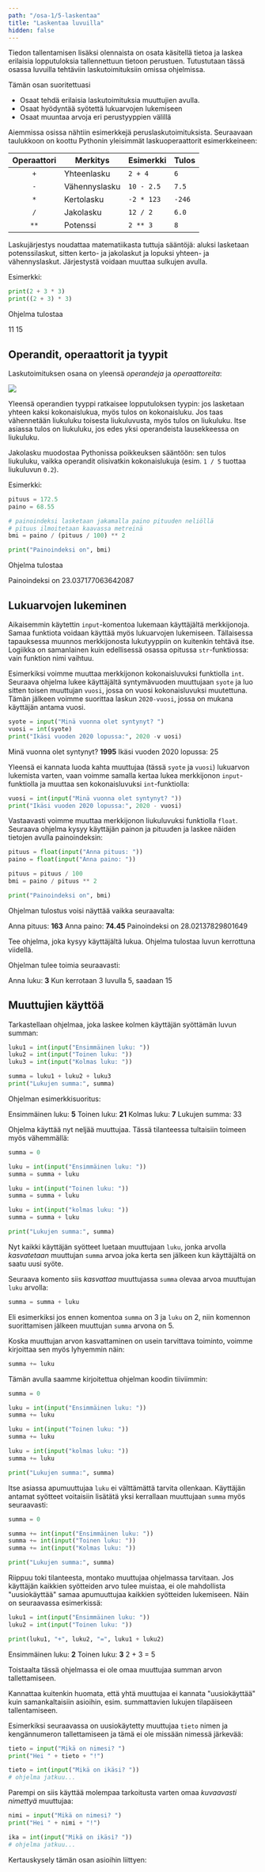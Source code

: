 ```yaml
---
path: "/osa-1/5-laskentaa"
title: "Laskentaa luvuilla"
hidden: false
---
```


<text-box variant='learningObjectives' nimi='Oppimistavoitteet'>

Tiedon tallentamisen lisäksi olennaista on osata käsitellä tietoa ja laskea erilaisia lopputuloksia tallennettuun tietoon perustuen. Tutustutaan tässä osassa luvuilla tehtäviin laskutoimituksiin omissa ohjelmissa.

Tämän osan suoritettuasi

- Osaat tehdä erilaisia laskutoimituksia muuttujien avulla.
- Osaat hyödyntää syötettä lukuarvojen lukemiseen
- Osaat muuntaa arvoja eri perustyyppien välillä

</text-box>

Aiemmissa osissa nähtiin esimerkkejä peruslaskutoimituksista. Seuraavaan taulukkoon on koottu Pythonin yleisimmät laskuoperaattorit esimerkkeineen:

| Operaattori   | Merkitys      | Esimerkki    | Tulos |
|:-------------:|---------------|--------------|-------|
| `+`           | Yhteenlasku   | `2 + 4`      |`6`    |
| `-`           | Vähennyslasku | `10 - 2.5`   |`7.5`  |
| `*`           | Kertolasku    | `-2 * 123`   |`-246` |
| `/`           | Jakolasku     | `12 / 2`     |`6.0`  |
| `**`          | Potenssi      | `2 ** 3`     |`8`    |

Laskujärjestys noudattaa matematiikasta tuttuja sääntöjä: aluksi lasketaan potenssilaskut, sitten kerto- ja jakolaskut ja lopuksi yhteen- ja vähennyslaskut. Järjestystä voidaan muuttaa sulkujen avulla.

Esimerkki:

```python
print(2 + 3 * 3)
print((2 + 3) * 3)
```

Ohjelma tulostaa

<sample-output>

11
15

</sample-output>

## Operandit, operaattorit ja tyypit

Laskutoimituksen osana on yleensä *operandeja* ja *operaattoreita*:

<img src="1_5.png">

Yleensä operandien tyyppi ratkaisee lopputuloksen tyypin: jos lasketaan yhteen kaksi kokonaislukua, myös tulos on kokonaisluku. Jos taas vähennetään liukuluku toisesta liukuluvusta, myös tulos on liukuluku. Itse asiassa tulos on liukuluku, jos edes yksi operandeista lausekkeessa on liukuluku.

Jakolasku muodostaa Pythonissa poikkeuksen sääntöön: sen tulos liukuluku, vaikka operandit olisivatkin kokonaislukuja (esim. `1 / 5` tuottaa liukuluvun `0.2`).

Esimerkki:

```python
pituus = 172.5
paino = 68.55

# painoindeksi lasketaan jakamalla paino pituuden neliöllä
# pituus ilmoitetaan kaavassa metreinä
bmi = paino / (pituus / 100) ** 2

print("Painoindeksi on", bmi)
```

Ohjelma tulostaa

<sample-output>

Painoindeksi on 23.037177063642087

</sample-output>

## Lukuarvojen lukeminen

Aikaisemmin käytettin `input`-komentoa lukemaan käyttäjältä merkkijonoja. Samaa funktiota voidaan käyttää myös lukuarvojen lukemiseen. Tällaisessa tapauksessa muunnos merkkijonosta lukutyyppiin on kuitenkin tehtävä itse. Logiikka on samanlainen kuin edellisessä osassa opitussa `str`-funktiossa: vain funktion nimi vaihtuu.

Esimerkiksi voimme muuttaa merkkijonon kokonaisluvuksi funktiolla `int`. Seuraava ohjelma lukee käyttäjältä syntymävuoden muuttujaan `syote` ja luo sitten toisen muuttujan `vuosi`, jossa on vuosi kokonaisluvuksi muutettuna. Tämän jälkeen voimme suorittaa laskun `2020-vuosi`, jossa on mukana käyttäjän antama vuosi.

```python
syote = input("Minä vuonna olet syntynyt? ")
vuosi = int(syote)
print("Ikäsi vuoden 2020 lopussa:", 2020 -v uosi)
```
<sample-output>

Minä vuonna olet syntynyt? **1995**
Ikäsi vuoden 2020 lopussa: 25

</sample-output>

Yleensä ei kannata luoda kahta muuttujaa (tässä `syote` ja `vuosi`) lukuarvon lukemista varten, vaan voimme samalla kertaa lukea merkkijonon `input`-funktiolla ja muuttaa sen kokonaisluvuksi `int`-funktiolla:

```python
vuosi = int(input("Minä vuonna olet syntynyt? "))
print("Ikäsi vuoden 2020 lopussa:", 2020 - vuosi)
```

Vastaavasti voimme muuttaa merkkijonon liukuluvuksi funktiolla `float`. Seuraava ohjelma kysyy käyttäjän painon ja pituuden ja laskee näiden tietojen avulla painoindeksin:

```python
pituus = float(input("Anna pituus: "))
paino = float(input("Anna paino: "))

pituus = pituus / 100
bmi = paino / pituus ** 2

print("Painoindeksi on", bmi)
```

Ohjelman tulostus voisi näyttää vaikka seuraavalta:

<sample-output>

Anna pituus: **163**
Anna paino: **74.45**
Painoindeksi on 28.02137829801649

</sample-output>

<in-browser-programming-exercise name="Luku kertaa viisi" tmcname="osa01-13_kerrottuna_viidella">

Tee ohjelma, joka kysyy käyttäjältä lukua. Ohjelma tulostaa luvun kerrottuna viidellä.

Ohjelman tulee toimia seuraavasti:

<sample-output>

Anna luku: **3**
Kun kerrotaan 3 luvulla 5, saadaan 15

</sample-output>

</in-browser-programming-exercise>

## Muuttujien käyttöä

Tarkastellaan ohjelmaa, joka laskee kolmen käyttäjän syöttämän luvun summan:

```python
luku1 = int(input("Ensimmäinen luku: "))
luku2 = int(input("Toinen luku: "))
luku3 = int(input("Kolmas luku: "))

summa = luku1 + luku2 + luku3
print("Lukujen summa:", summa)
```

Ohjelman esimerkkisuoritus:

<sample-output>

Ensimmäinen luku: **5**
Toinen luku: **21**
Kolmas luku: **7**
Lukujen summa: 33

</sample-output>

Ohjelma käyttää nyt neljää muuttujaa. Tässä tilanteessa tultaisiin toimeen myös vähemmällä:

```python
summa = 0

luku = int(input("Ensimmäinen luku: "))
summa = summa + luku

luku = int(input("Toinen luku: "))
summa = summa + luku

luku = int(input("kolmas luku: "))
summa = summa + luku

print("Lukujen summa:", summa)
```

Nyt kaikki käyttäjän syötteet luetaan muuttujaan `luku`, jonka arvolla _kasvatetaan_ muuttujan `summa` arvoa joka kerta sen jälkeen kun käyttäjältä on saatu uusi syöte.

Seuraava komento siis _kasvattaa_ muuttujassa `summa` olevaa arvoa muuttujan `luku` arvolla:

```python
summa = summa + luku
```

Eli esimerkiksi jos ennen komentoa `summa` on 3 ja `luku` on 2, niin komennon suorittamisen jälkeen muuttujan `summa` arvona on 5.

Koska muuttujan arvon kasvattaminen on usein tarvittava toiminto, voimme kirjoittaa sen myös lyhyemmin näin:

```python
summa += luku
```

Tämän avulla saamme kirjoitettua ohjelman koodin tiiviimmin:

```python
summa = 0

luku = int(input("Ensimmäinen luku: "))
summa += luku

luku = int(input("Toinen luku: "))
summa += luku

luku = int(input("kolmas luku: "))
summa += luku

print("Lukujen summa:", summa)
```

Itse asiassa apumuuttujaa `luku` ei välttämättä tarvita ollenkaan. Käyttäjän antamat syötteet voitaisiin lisätätä yksi kerrallaan muuttujaan `summa` myös seuraavasti:

```python
summa = 0

summa += int(input("Ensimmäinen luku: "))
summa += int(input("Toinen luku: "))
summa += int(input("Kolmas luku: "))

print("Lukujen summa:", summa)
```

Riippuu toki tilanteesta, montako muuttujaa ohjelmassa tarvitaan. Jos käyttäjän kaikkien syötteiden arvo tulee muistaa, ei ole mahdollista "uusiokäyttää" samaa apumuuttujaa kaikkien syötteiden lukemiseen. Näin on seuraavassa esimerkissä:

```python
luku1 = int(input("Ensimmäinen luku: "))
luku2 = int(input("Toinen luku: "))

print(luku1, "+", luku2, "=", luku1 + luku2)
```

<sample-output>

Ensimmäinen luku: **2**
Toinen luku: **3**
2 + 3 = 5

</sample-output>

Toistaalta tässä ohjelmassa ei ole omaa muuttujaa summan arvon tallettamiseen.

Kannattaa kuitenkin huomata, että yhtä muuttujaa ei kannata "uusiokäyttää" kuin samankaltaisiin asioihin, esim. summattavien lukujen tilapäiseen tallentamiseen.

Esimerkiksi seuraavassa on uusiokäytetty muuttujaa `tieto` nimen ja kengännumeron tallettamiseen ja tämä ei ole missään nimessä järkevää:

```python
tieto = input("Mikä on nimesi? ")
print("Hei " + tieto + "!")

tieto = int(input("Mikä on ikäsi? "))
# ohjelma jatkuu...
```

Parempi on siis käyttää molempaa tarkoitusta varten omaa _kuvaavasti nimettyä_ muuttujaa:

```python
nimi = input("Mikä on nimesi? ")
print("Hei " + nimi + "!")

ika = int(input("Mikä on ikäsi? "))
# ohjelma jatkuu...
```

Kertauskysely tämän osan asioihin liittyen:

<quiz id="b9d8b45d-93fe-4bb7-a2bd-f5abd2db8827"></quiz>
